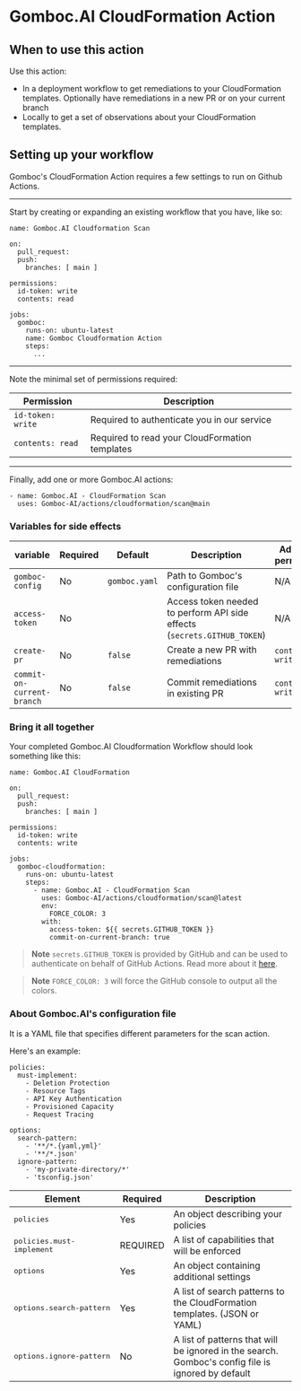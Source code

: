# Gomboc.AI CloudFormation Action

## When to use this action

Use this action:
- In a deployment workflow to get remediations to your CloudFormation templates. Optionally have remediations in a new PR or on your current branch
- Locally to get a set of observations about your CloudFormation templates.

## Setting up your workflow

Gomboc's CloudFormation Action requires a few settings to run on Github Actions.

---

Start by creating or expanding an existing workflow that you have, like so:

```
name: Gomboc.AI Cloudformation Scan

on:
  pull_request:
  push:
    branches: [ main ]

permissions:
  id-token: write
  contents: read

jobs:
  gomboc:
    runs-on: ubuntu-latest
    name: Gomboc Cloudformation Action
    steps:
      ...
```

---

Note the minimal set of permissions required:

| Permission | Description |
| --- | --- |
| `id-token: write` | Required to authenticate you in our service |
| `contents: read` | Required to read your CloudFormation templates |

---

Finally, add one or more Gomboc.AI actions:

```
- name: Gomboc.AI - CloudFormation Scan
  uses: Gomboc-AI/actions/cloudformation/scan@main
```

### Variables for side effects

| variable | Required | Default | Description | Additional permissions |
| --- | --- | --- | --- | --- |
| `gomboc-config` | No |  `gomboc.yaml` | Path to Gomboc's configuration file | N/A |
| `access-token` | No |   | Access token needed to perform API side effects (`secrets.GITHUB_TOKEN`) | N/A |
| `create-pr` | No |  `false` | Create a new PR with remediations | `contents: write` |
| `commit-on-current-branch` | No |  `false` | Commit remediations in existing PR | `contents: write` |

### Bring it all together

Your completed Gomboc.AI Cloudformation Workflow should look something like this:

```
name: Gomboc.AI CloudFormation

on:
  pull_request:
  push:
    branches: [ main ]

permissions:
  id-token: write
  contents: write

jobs:
  gomboc-cloudformation:
    runs-on: ubuntu-latest
    steps:
      - name: Gomboc.AI - CloudFormation Scan
        uses: Gomboc-AI/actions/cloudformation/scan@latest
        env:
          FORCE_COLOR: 3
        with:
          access-token: ${{ secrets.GITHUB_TOKEN }} 
          commit-on-current-branch: true
```

> **Note**
> `secrets.GITHUB_TOKEN` is provided by GitHub and can be used to authenticate on behalf of GitHub Actions. Read more about it [here](https://docs.github.com/en/actions/security-guides/automatic-token-authentication).

> **Note**
> `FORCE_COLOR: 3` will force the GitHub console to output all the colors.

### About Gomboc.AI's configuration file

It is a YAML file that specifies different parameters for the scan action.

Here's an example:

```
policies: 
  must-implement:
    - Deletion Protection
    - Resource Tags
    - API Key Authentication
    - Provisioned Capacity
    - Request Tracing

options:
  search-pattern:
    - '**/*.{yaml,yml}'
    - '**/*.json'
  ignore-pattern:
    - 'my-private-directory/*'
    - 'tsconfig.json'
```

| Element | Required | Description |
| --- | --- | --- |
| <kbd>policies</kbd> | Yes | An object describing your policies |
| <kbd>policies.must-implement</kbd> | REQUIRED | A list of capabilities that will be enforced |
| <kbd>options</kbd> | Yes | An object containing additional settings |
| <kbd>options.search&#x2011;pattern</kbd> | Yes |  A list of search patterns to the CloudFormation templates. (JSON or YAML) |
| <kbd>options.ignore&#x2011;pattern</kbd> | No |  A list of patterns that will be ignored in the search. Gomboc's config file is ignored by default |
